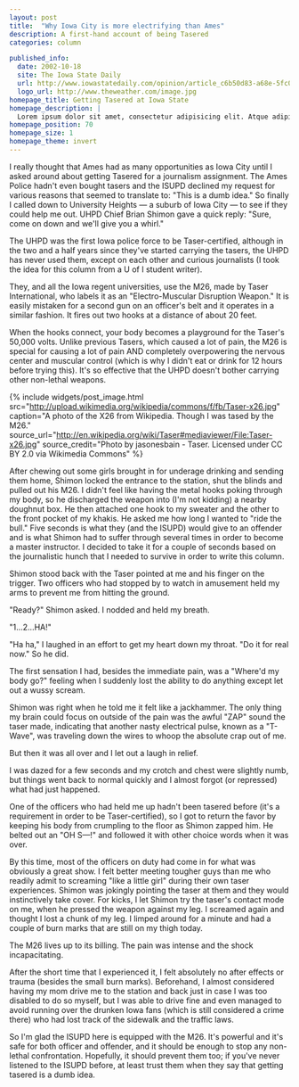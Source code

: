 ```yaml
---
layout: post
title:  "Why Iowa City is more electrifying than Ames"
description: A first-hand account of being Tasered
categories: column

published_info:
  date: 2002-10-18
  site: The Iowa State Daily
  url: http://www.iowastatedaily.com/opinion/article_c6b50d83-a68e-5fc0-82e0-856756f45aec.html
  logo_url: http://www.theweather.com/image.jpg
homepage_title: Getting Tasered at Iowa State
homepage_description: |
  Lorem ipsum dolor sit amet, consectetur adipisicing elit. Atque adipisci blanditiis, libero reiciendis voluptatem, laboriosam dolorem corporis veniam reprehenderit.
homepage_position: 70
homepage_size: 1
homepage_theme: invert
---
```



I really thought that Ames had as many opportunities as Iowa City until I asked around about getting Tasered for a journalism assignment. The Ames Police hadn't even bought tasers and the ISUPD declined my request for various reasons that seemed to translate to: "This is a dumb idea." So finally I called down to University Heights — a suburb of Iowa City — to see if they could help me out. UHPD Chief Brian Shimon gave a quick reply: "Sure, come on down and we'll give you a whirl."

The UHPD was the first Iowa police force to be Taser-certified, although in the two and a half years since they've started carrying the tasers, the UHPD has never used them, except on each other and curious journalists (I took the idea for this column from a U of I student writer).

They, and all the Iowa regent universities, use the M26, made by Taser International, who labels it as an "Electro-Muscular Disruption Weapon." It is easily mistaken for a second gun on an officer's belt and it operates in a similar fashion. It fires out two hooks at a distance of about 20 feet.

When the hooks connect, your body becomes a playground for the Taser's 50,000 volts. Unlike previous Tasers, which caused a lot of pain, the M26 is special for causing a lot of pain AND completely overpowering the nervous center and muscular control (which is why I didn't eat or drink for 12 hours before trying this). It's so effective that the UHPD doesn't bother carrying other non-lethal weapons.


{% include widgets/post_image.html src="http://upload.wikimedia.org/wikipedia/commons/f/fb/Taser-x26.jpg" caption="A photo of the X26 from Wikipedia. Though I was tased by the M26." source_url="http://en.wikipedia.org/wiki/Taser#mediaviewer/File:Taser-x26.jpg" source_credit="Photo by jasonesbain - Taser. Licensed under CC BY 2.0 via Wikimedia Commons" %}


After chewing out some girls brought in for underage drinking and sending them home, Shimon locked the entrance to the station, shut the blinds and pulled out his M26. I didn't feel like having the metal hooks poking through my body, so he discharged the weapon into (I'm not kidding) a nearby doughnut box. He then attached one hook to my sweater and the other to the front pocket of my khakis. He asked me how long I wanted to "ride the bull." Five seconds is what they (and the ISUPD) would give to an offender and is what Shimon had to suffer through several times in order to become a master instructor. I decided to take it for a couple of seconds based on the journalistic hunch that I needed to survive in order to write this column.

Shimon stood back with the Taser pointed at me and his finger on the trigger. Two officers who had stopped by to watch in amusement held my arms to prevent me from hitting the ground.

"Ready?" Shimon asked. I nodded and held my breath.

"1…2…HA!"

"Ha ha," I laughed in an effort to get my heart down my throat. "Do it for real now." So he did.

The first sensation I had, besides the immediate pain, was a "Where'd my body go?" feeling when I suddenly lost the ability to do anything except let out a wussy scream.

Shimon was right when he told me it felt like a jackhammer. The only thing my brain could focus on outside of the pain was the awful "ZAP" sound the taser made, indicating that another nasty electrical pulse, known as a "T-Wave", was traveling down the wires to whoop the absolute crap out of me.

But then it was all over and I let out a laugh in relief.

I was dazed for a few seconds and my crotch and chest were slightly numb, but things went back to normal quickly and I almost forgot (or repressed) what had just happened.

One of the officers who had held me up hadn't been tasered before (it's a requirement in order to be Taser-certified), so I got to return the favor by keeping his body from crumpling to the floor as Shimon zapped him. He belted out an "OH S—!" and followed it with other choice words when it was over.

By this time, most of the officers on duty had come in for what was obviously a great show. I felt better meeting tougher guys than me who readily admit to screaming "like a little girl" during their own taser experiences. Shimon was jokingly pointing the taser at them and they would instinctively take cover. For kicks, I let Shimon try the taser's contact mode on me, when he pressed the weapon against my leg. I screamed again and thought I lost a chunk of my leg. I limped around for a minute and had a couple of burn marks that are still on my thigh today.

The M26 lives up to its billing. The pain was intense and the shock incapacitating.

After the short time that I experienced it, I felt absolutely no after effects or trauma (besides the small burn marks). Beforehand, I almost considered having my mom drive me to the station and back just in case I was too disabled to do so myself, but I was able to drive fine and even managed to avoid running over the drunken Iowa fans (which is still considered a crime there) who had lost track of the sidewalk and the traffic laws.

So I'm glad the ISUPD here is equipped with the M26. It's powerful and it's safe for both officer and offender, and it should be enough to stop any non-lethal confrontation. Hopefully, it should prevent them too; if you've never listened to the ISUPD before, at least trust them when they say that getting tasered is a dumb idea.
